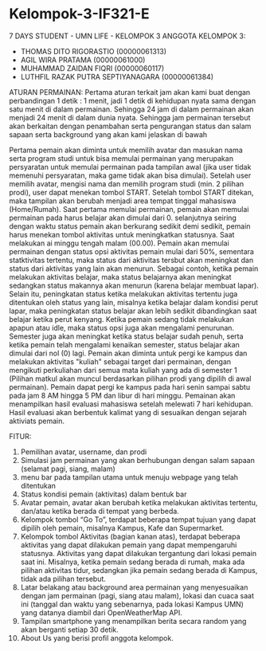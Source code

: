 # Kelompok-3-IF321-E

7 DAYS STUDENT - UMN LIFE - KELOMPOK 3
ANGGOTA KELOMPOK 3:

-	THOMAS DITO RIGORASTIO			(00000061313)
-	AGIL WIRA PRATAMA				(00000061000)
-	MUHAMMAD ZAIDAN FIQRI			(00000060117)
-	LUTHFIL RAZAK PUTRA SEPTIYANAGARA	(00000061384)

ATURAN PERMAINAN:
Pertama aturan terkait jam akan kami buat dengan perbandingan 1 detik : 1 menit, jadi 1 detik 
di kehidupan nyata sama dengan satu menit di dalam permainan. Sehingga 24 jam di dalam 
permainan akan menjadi 24 menit di dalam dunia nyata. Sehingga jam permainan tersebut akan 
berkaitan dengan penambahan serta pengurangan status dan salam sapaan serta background yang 
akan kami jelaskan di bawah

Pertama pemain akan diminta untuk memilih avatar dan masukan nama serta program studi untuk 
bisa memulai permainan yang merupakan persyaratan untuk memulai permainan pada tampilan awal 
(jika user tidak memenuhi persyaratan, maka game tidak akan bisa dimulai). Setelah user 
memilih avatar, mengisi nama dan memilih program studi (min. 2 pilihan prodi), user dapat 
menekan tombol START. Setelah tombol START ditekan, maka tampilan akan berubah menjadi area 
tempat tinggal mahasiswa (Home/Rumah). Saat pertama memulai permainan, pemain akan memulai 
permainan pada harus belajar akan dimulai dari 0. 
selanjutnya seiring dengan waktu status pemain akan berkurang sedikit demi sedikit, pemain 
harus menekan tombol aktivitas untuk meningkatkan statusnya. Saat melakukan ai minggu tengah malam (00.00). Pemain akan memulai permainan dengan 
status opsi aktivitas pemain mulai dari 50%, sementara statktivitas 
tertentu, maka status dari aktivitas tersbut akan meningkat dan status dari aktivitas yang 
lain akan menurun. Sebagai contoh, ketika pemain melakukan aktivitas belajar, maka status 
belajarnya akan meningkat sedangkan status makannya akan menurun (karena belajar membuat 
lapar). Selain itu, peningkatan status ketika melakukan aktivitas tertentu juga ditentukan 
oleh status yang lain, misalnya ketika belajar dalam kondisi perut lapar, maka peningkatan 
status belajar akan lebih sedikit dibandingkan saat belajar ketika perut kenyang. Ketika 
pemain sedang tidak melakukan apapun atau idle, maka status opsi juga akan mengalami 
penurunan. Semester juga akan meningkat ketika status belajar sudah penuh, serta ketika 
pemain telah mengalami kenaikan semester, status belajar akan dimulai dari nol (0) lagi. 
Pemain akan diminta untuk pergi ke kampus dan melakukan aktivitas "kuliah" sebagai target 
dari permainan, dengan mengikuti perkuliahan dari semua mata kuliah yang ada di semester 1 
(Pilihan matkul akan muncul berdasarkan pilihan prodi yang dipilih di awal permainan). 
Pemain dapat pergi ke kampus pada hari senin sampai sabtu pada jam 8 AM hingga 5 PM dan 
libur di hari minggu. Pemainan akan menampilkan hasil evaluasi mahasiswa setelah melewati 
7 hari kehidupan. Hasil evaluasi akan berbentuk kalimat yang di sesuaikan dengan sejarah 
aktiviats pemain.

FITUR:
1.	Pemilihan avatar, username, dan prodi
2.	Simulasi jam permainan yang akan berhubungan dengan salam sapaan (selamat pagi, siang, 
	malam)
3.	menu bar pada tampilan utama untuk menuju webpage yang telah ditentukan
4.	Status kondisi pemain (aktivitas) dalam bentuk bar
5.	Avatar pemain, avatar akan berubah ketika melakukan aktivitas tertentu, dan/atau 
	ketika berada di tempat yang berbeda.
6.	Kelompok tombol “Go To”, terdapat beberapa tempat tujuan yang dapat dipilih oleh 
	pemain, misalnya Kampus, Kafe dan Supermarket.
7.	Kelompok tombol Aktivitas (bagian kanan atas), terdapat beberapa aktivitas yang dapat 
	dilakukan pemain yang dapat mempengaruhi statusnya. Aktivitas yang dapat dilakukan 
	tergantung dari lokasi pemain saat ini. Misalnya, ketika pemain sedang berada di 
	rumah, maka ada pilihan aktivitas tidur, sedangkan jika pemain sedang berada di 
	Kampus, tidak ada pilihan tersebut.
8.	Latar belakang atau background area permainan yang menyesuaikan dengan jam permainan 
	(pagi, siang atau malam), lokasi dan cuaca saat ini (tanggal dan waktu yang 
	sebenarnya, pada lokasi Kampus UMN) yang datanya diambil dari OpenWeatherMap API.
9.	Tampilan smartphone yang menampilkan berita secara random yang akan berganti setiap 
	30 detik.
10.	About Us yang berisi profil anggota kelompok.
